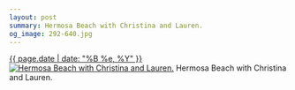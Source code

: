 ```yaml
---
layout: post
summary: Hermosa Beach with Christina and Lauren.
og_image: 292-640.jpg
---
```


<p>
  <time><a href="/292">{{ page.date | date: "%B %e, %Y" }}</a></time>
  <a href="/292"><img src="{{ site.assets_url }}/292-320.jpg" srcset="{{ site.assets_url }}/292-640.jpg 640w, {{ site.assets_url }}/292-480.jpg 480w, {{ site.assets_url }}/292-320.jpg 320w, {{ site.assets_url }}/292-160.jpg 160w" sizes="(min-width: 700px) 50vw, calc(100vw - 2rem)" alt="Hermosa Beach with Christina and Lauren." /></a>
  <span>Hermosa Beach with Christina and Lauren.</span>
</p>
